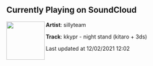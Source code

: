 ## Currently Playing on SoundCloud

[<img align="left" width="100" src="https://i1.sndcdn.com/artworks-MZc9VAQybPE2ZRDc-arbgSQ-t500x500.jpg">](https://soundcloud.com/1sillyteam/nightstand)

**Artist**: sillyteam 

**Track**: kkypr - night stand (kitaro + 3ds)

Last updated at 12/02/2021 12:02
